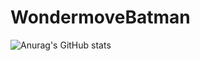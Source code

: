 # WondermoveBatman

![Anurag's GitHub stats](https://github-readme-stats.vercel.app/api?username=WondermoveBatman&show_icons=true&theme=radical)
